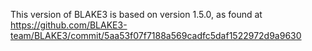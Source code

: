 This version of BLAKE3 is based on version 1.5.0, as found
at https://github.com/BLAKE3-team/BLAKE3/commit/5aa53f07f7188a569cadfc5daf1522972d9a9630  